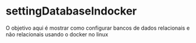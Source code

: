 # settingDatabaseIndocker
O objetivo aqui é mostrar como configurar bancos de dados relacionais e não relacionais usando o docker no linux

